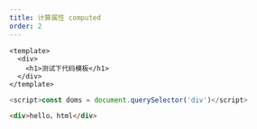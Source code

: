 ```yaml
---
title: 计算属性 computed
order: 2
---
```


```vue
<template>
  <div>
    <h1>测试下代码模板</h1>
  </div>
</template>
```

```js
<script>const doms = document.querySelector('div')</script>
```

```html
<div>hello，html</div>
```
